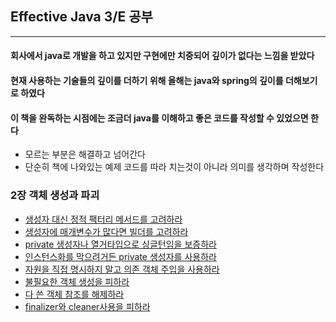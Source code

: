 ## Effective Java 3/E 공부
------------------------------

#### 회사에서 java로 개발을 하고 있지만 구현에만 치중되어 깊이가 없다는 느낌을 받았다
#### 현재 사용하는 기술들의 깊이를 더하기 위해 올해는 java와 spring의 깊이를 더해보기로 하였다

#### 이 책을 완독하는 시점에는 조금더 java를 이해하고 좋은 코드를 작성할 수 있었으면 한다

* 모르는 부분은 해결하고 넘어간다
* 단순히 책에 나와있는 예제 코드를 따라 치는것이 아니라 의미를 생각하며 작성한다

### 2장 객체 생성과 파괴
  
  * [생성자 대신 정적 팩터리 메서드를 고려하라](https://github.com/sanghunDev/study-effective-java/tree/master/src/chapter2/item1)
  * [생성자에 매개변수가 많다면 빌더를 고려하라](https://github.com/sanghunDev/study-effective-java/tree/master/src/chapter2/item2)
  * [private 생성자나 열거타입으로 싱글턴임을 보증하라](https://github.com/sanghunDev/study-effective-java/tree/master/src/chapter2/item3)
  * [인스턴스화를 막으려거든 private 생성자를 사용하라](https://github.com/sanghunDev/study-effective-java/tree/master/src/chapter2/item4)
  * [자원을 직접 명시하지 말고 의존 객체 주입을 사용하라](https://github.com/sanghunDev/study-effective-java/tree/master/src/chapter2/item5)
  * [불필요한 객체 생성을 피하라](https://github.com/sanghunDev/study-effective-java/tree/master/src/chapter2/item6)
  * [다 쓴 객체 참조를 해제하라](https://github.com/sanghunDev/study-effective-java/tree/master/src/chapter2/item7)
  * [finalizer와 cleaner사용을 피하라](https://github.com/sanghunDev/study-effective-java/tree/master/src/chapter2/item8)
